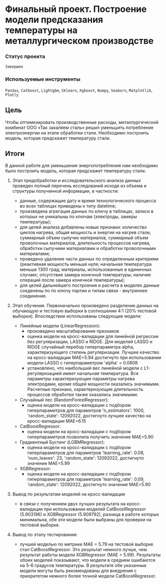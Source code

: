# Финальный проект. Построение модели предсказания температуры на металлургическом производстве 

### Статус проекта

`Завершен`

### Используемые инструменты

`Pandas`, `Catboost`, `Lightgbm`, `Sklearn`, `Xgboost`, `Numpy`, `Seaborn`, `Matplotlib`, `Plotly`

## Цель

Чтобы оптимизировать производственные расходы, металлургический комбинат ООО «Так закаляем сталь» решил уменьшить потребление электроэнергии на этапе обработки стали. Необходимо построить модель, которая предскажет температуру стали.

## Итоги

В данной работе для уменьшения энергопотребления нам необходимо было построить модель, которая предскажет температуру стали.

1. Этап предобработки и исследовательского анализа данных проведен полный перечень исследований исходя из объема и структуры полученной информации, в частности:
   - данные, содержащие дату и время технологического процесса во всех таблицах приведены к типу datetime;
   - произведена агрегация данных по ключу в таблицах, записи в которых не уникальны по ключам (электроды, замеры температуры);
   - для целей анализа добавлены новые признаки: количество циклов нагрева, общая мощность и энергия на нагрев стали, суммарный объем сыпучих материалов, суммарный объем проволочных материалов, длительность процессов нагрева, обработки сыпучими материалами и обработки проволочными материалами;
   - проведено удаление части данных по определенным критериям (реактивная мощность меньше нуля; начальная температура меньше 1300 град; материалы, использованные в единичных случаях; отсутствие замера конечной температуры; наличие операций после замера конечной температуры);
   - для целей дальнейшего построения и расчета в моделях данные соеденены по по ключу партии и типам связи - внутреннее соединение.

2. Этап обучения. Первоначально произведено разделение данных на обучающую и тестовую выборки в соотношении 4:1 (20% тестовой выборки). Впоследствии использованы следующие модели:
   - Линейные модели (LinearRegression):
        - произведено масштабирование признаков
        - оценка модели на кросс-валидации для линейной регрессии без регуляризации, LASSO и RIDGE. Для моделей LASSO и RIDGE случайный перебор гиперпараметра alpha, характеризующего степень регуляризации. Лучшее качество на кросс-валидации MAE=5.94 достигнуто при использовании модели LASSO c гиперпараметром 'alpha' = 0.0808
        - установлено, что наибольший вес линейной модели с L1-регуляризацией имеет начальная температура. Все параметры характеризующие параметры нагрева электродами, кроме общей мощности оказались значимыми. Расчетные признаки, характеризующие длительность процессов обработки также оказались значимыми. 
   - Случайный лес (RandomForestRegressor):
        - оценка модели на кросс-валидации с подбором гиперпараметров для параметров 'n_estimators': 1000, 'random_state': 12092022, достигнуто лучшее качество на кросс-валидации MAE=6.15
   - CatBoostRegressor:
        - оценка модели на кросс-валидации с подбором гиперпараметров позволила получить значение MAE=5.90  
   - Градиентный Бустинг (LGBMRegressor):
        - оценка модели на кросс-валидации c подбором гиперпараметров для параметров 'learning_rate': 0.08, 'num_leaves': 23, 'random_state': 12092022, достигнуто значение МАЕ=5.99 
    - XGBRegressor:
        - оценка модели на кросс-валидации c подбором гиперпараметров для параметров 'learning_rate': 0.09, 'random_state': 12092022, достигнуто значение МАЕ=5.90 

3. Вывод по результатам моделей на кросс-валидации
    - в связи с получением двух лучших результата на кросс-валидации при использовании моделей CatBoostRegressor (5.903196) и XGBRegressor (5.909792), разница в работе которых минимальна, обе эти модели были выбраны для проверки на тестовой выборке.

4. Вывод по этапу тестирования:
    - лучшей моделью по метрике MAE = 5.79 на тестовой выборке стал CatBoostRegressor. Это результат немного лучше, чем результат работы модели XGBRegressor (MAE = 5.99). Результаты обоих моделей показывают, что модели в среднем ошибаются на 5-6 градусов температуры. В результате обе указанные модели могуты быть рекомендованы для внедрения с приоритетом немного более точной модели CatBoostRegressor.
